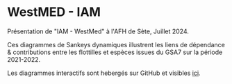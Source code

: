 # WestMED - IAM
Présentation de "IAM - WestMed" à l'AFH de Sète, Juillet 2024.

Ces diagrammes de Sankeys dynamiques illustrent les liens de dépendance & contributions entre les flottilles et espèces issues du GSA7 sur la période 2021-2022.

Les diagrammes interactifs sont hebergés sur GitHub et visibles [ici](https://noalrx.github.io/WestMED_IAM/).
